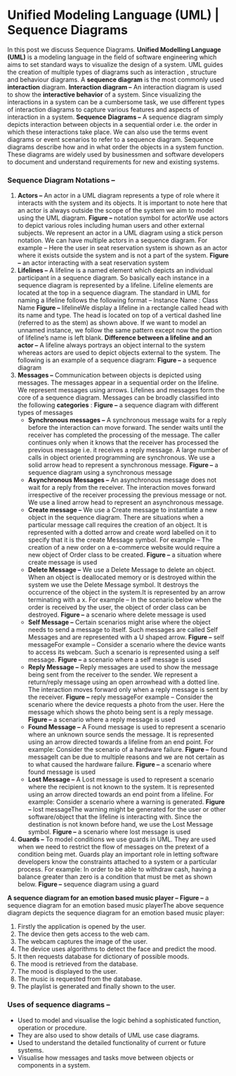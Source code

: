 Unified Modeling Language (UML) | Sequence Diagrams
===================================================

In this post we discuss Sequence Diagrams. **Unified Modelling Language (UML)** is a modeling language in the field of software engineering which aims to set standard ways to visualize the design of a system. UML guides the creation of multiple types of diagrams such as interaction , structure and behaviour diagrams. A **sequence diagram** is the most commonly used **interaction** diagram. **Interaction diagram –** An interaction diagram is used to show the **interactive behavior** of a system. Since visualizing the interactions in a system can be a cumbersome task, we use different types of interaction diagrams to capture various features and aspects of interaction in a system. **Sequence Diagrams –** A sequence diagram simply depicts interaction between objects in a sequential order i.e. the order in which these interactions take place. We can also use the terms event diagrams or event scenarios to refer to a sequence diagram. Sequence diagrams describe how and in what order the objects in a system function. These diagrams are widely used by businessmen and software developers to document and understand requirements for new and existing systems.

### Sequence Diagram Notations –

1.  **Actors –** An actor in a UML diagram represents a type of role where it interacts with the system and its objects. It is important to note here that an actor is always outside the scope of the system we aim to model using the UML diagram. **Figure –** notation symbol for actorWe use actors to depict various roles including human users and other external subjects. We represent an actor in a UML diagram using a stick person notation. We can have multiple actors in a sequence diagram. For example – Here the user in seat reservation system is shown as an actor where it exists outside the system and is not a part of the system. **Figure –** an actor interacting with a seat reservation system
2.  **Lifelines –** A lifeline is a named element which depicts an individual participant in a sequence diagram. So basically each instance in a sequence diagram is represented by a lifeline. Lifeline elements are located at the top in a sequence diagram. The standard in UML for naming a lifeline follows the following format – Instance Name : Class Name **Figure –** lifelineWe display a lifeline in a rectangle called head with its name and type. The head is located on top of a vertical dashed line (referred to as the stem) as shown above. If we want to model an unnamed instance, we follow the same pattern except now the portion of lifeline’s name is left blank. **Difference between a lifeline and an actor –** A lifeline always portrays an object internal to the system whereas actors are used to depict objects external to the system. The following is an example of a sequence diagram: **Figure –** a sequence diagram
3.  **Messages –** Communication between objects is depicted using messages. The messages appear in a sequential order on the lifeline. We represent messages using arrows. Lifelines and messages form the core of a sequence diagram. Messages can be broadly classified into the following **categories** : **Figure –** a sequence diagram with different types of messages
    *   **Synchronous messages –** A synchronous message waits for a reply before the interaction can move forward. The sender waits until the receiver has completed the processing of the message. The caller continues only when it knows that the receiver has processed the previous message i.e. it receives a reply message. A large number of calls in object oriented programming are synchronous. We use a solid arrow head to represent a synchronous message. **Figure –** a sequence diagram using a synchronous message
    *   **Asynchronous Messages –** An asynchronous message does not wait for a reply from the receiver. The interaction moves forward irrespective of the receiver processing the previous message or not. We use a lined arrow head to represent an asynchronous message.
    *   **Create message –** We use a Create message to instantiate a new object in the sequence diagram. There are situations when a particular message call requires the creation of an object. It is represented with a dotted arrow and create word labelled on it to specify that it is the create Message symbol. For example – The creation of a new order on a e-commerce website would require a new object of Order class to be created. **Figure –** a situation where create message is used
    *   **Delete Message –** We use a Delete Message to delete an object. When an object is deallocated memory or is destroyed within the system we use the Delete Message symbol. It destroys the occurrence of the object in the system.It is represented by an arrow terminating with a x. For example – In the scenario below when the order is received by the user, the object of order class can be destroyed. **Figure –** a scenario where delete message is used
    *   **Self Message –** Certain scenarios might arise where the object needs to send a message to itself. Such messages are called Self Messages and are represented with a U shaped arrow. **Figure –** self messageFor example – Consider a scenario where the device wants to access its webcam. Such a scenario is represented using a self message. **Figure –** a scenario where a self message is used
    *   **Reply Message –** Reply messages are used to show the message being sent from the receiver to the sender. We represent a return/reply message using an open arrowhead with a dotted line. The interaction moves forward only when a reply message is sent by the receiver. **Figure –** reply messageFor example – Consider the scenario where the device requests a photo from the user. Here the message which shows the photo being sent is a reply message. **Figure –** a scenario where a reply message is used
    *   **Found Message –** A Found message is used to represent a scenario where an unknown source sends the message. It is represented using an arrow directed towards a lifeline from an end point. For example: Consider the scenario of a hardware failure. **Figure –** found messageIt can be due to multiple reasons and we are not certain as to what caused the hardware failure. **Figure –** a scenario where found message is used
    *   **Lost Message –** A Lost message is used to represent a scenario where the recipient is not known to the system. It is represented using an arrow directed towards an end point from a lifeline. For example: Consider a scenario where a warning is generated. **Figure –** lost messageThe warning might be generated for the user or other software/object that the lifeline is interacting with. Since the destination is not known before hand, we use the Lost Message symbol. **Figure –** a scenario where lost message is used
4.  **Guards –** To model conditions we use guards in UML. They are used when we need to restrict the flow of messages on the pretext of a condition being met. Guards play an important role in letting software developers know the constraints attached to a system or a particular process. For example: In order to be able to withdraw cash, having a balance greater than zero is a condition that must be met as shown below. **Figure –** sequence diagram using a guard

**A sequence diagram for an emotion based music player –** **Figure –** a sequence diagram for an emotion based music playerThe above sequence diagram depicts the sequence diagram for an emotion based music player:

1.  Firstly the application is opened by the user.
2.  The device then gets access to the web cam.
3.  The webcam captures the image of the user.
4.  The device uses algorithms to detect the face and predict the mood.
5.  It then requests database for dictionary of possible moods.
6.  The mood is retrieved from the database.
7.  The mood is displayed to the user.
8.  The music is requested from the database.
9.  The playlist is generated and finally shown to the user.

### Uses of sequence diagrams –

*   Used to model and visualise the logic behind a sophisticated function, operation or procedure.
*   They are also used to show details of UML use case diagrams.
*   Used to understand the detailed functionality of current or future systems.
*   Visualise how messages and tasks move between objects or components in a system.